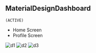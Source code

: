 ## MaterialDesignDashboard
    (ACTIVE)
- Home Screen </br>
- Profile Screen </br>

![d1](https://github.com/EditChar/MaterialDesignDash/assets/104402618/429ca3d2-5b31-4421-a740-5a564468f458) 
![d2](https://github.com/EditChar/MaterialDesignDash/assets/104402618/805f7e9b-014d-48b0-9eb0-2567041321de) ![d3](https://github.com/EditChar/MaterialDesignDash/assets/104402618/47c823ed-f0c3-44ff-a0e9-314f4ac89e7d)





